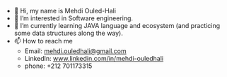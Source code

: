 - 👋 Hi, my name is Mehdi Ouled-Hali
- 👀 I’m interested in Software engineering.
- 🌱 I’m currently learning JAVA language and ecosystem (and  practicing some data structures along the way).
- 📫 How to reach me
  - Email: mehdi.ouledhali@gmail.com
  - LinkedIn: www.linkedin.com/in/mehdi-ouledhali
  - phone: +212 701173315

<!---
MehdiHali/MehdiHali is a ✨ special ✨ repository because its `README.md` (this file) appears on your GitHub profile.
You can click the Preview link to take a look at your changes.
--->
